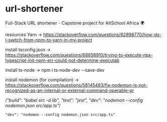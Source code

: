 # url-shortener
Full-Stack URL shortener - Capstone project for AltSchool Africa 🌍 


resources
Yarn -> https://stackoverflow.com/questions/62898770/how-do-i-switch-from-npm-to-yarn-in-my-project

install tsconfig.json -> https://stackoverflow.com/questions/68858910/trying-to-execute-npx-typescript-init-npm-err-could-not-determine-executab

install ts-node -> npm i ts-node-dev --save-dev

install nodemon (for compilation) -> https://stackoverflow.com/questions/58145483/fix-nodemon-is-not-recognized-as-an-internal-or-external-command-operable-pr



/*"build": "babel src -d lib",
    "test": "jest",
    "dev": "nodemon --config nodemon.json src/app.ts"*/

    "dev": "nodemon --config nodemon.json src/app.ts"